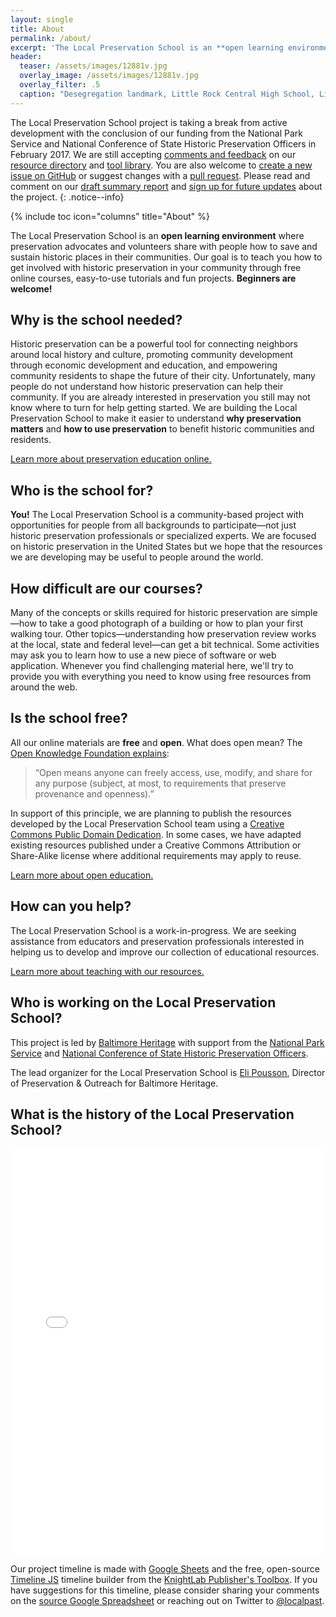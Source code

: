 ```yaml
---
layout: single
title: About
permalink: /about/
excerpt: 'The Local Preservation School is an **open learning environment** where preservation advocates and volunteers share with people how to save and sustain historic places in their communities.'
header:
  teaser: /assets/images/12881v.jpg
  overlay_image: /assets/images/12881v.jpg
  overlay_filter: .5
  caption: "Desegregation landmark, Little Rock Central High School, Little Rock, Arkansas by Carol Highsmith. _Courtesy [Library of Congress](https://www.loc.gov/pictures/highsm.12881/resource/)._"
---
```


The Local Preservation School project is taking a break from active development with the conclusion of our funding from the National Park Service and National Conference of State Historic Preservation Officers in February 2017. We are still accepting [comments and feedback](https://localpreservation.github.io/localpast-open-review/) on our [resource directory](https://localpreservation.github.io/resources/) and [tool library](https://localpreservation.github.io/tools/). You are also welcome to [create a new issue on GitHub](https://github.com/localpreservation/localpreservation.github.io/issues/) or suggest changes with a [pull request](https://github.com/localpreservation/localpreservation.github.io/pulls). Please read and comment on our [draft summary report](https://docs.google.com/document/d/1-ZDXRF2SDic85YNvoZXEeN-NZjJxDmlbukLwB_ZQM3I/edit?usp=sharing) and [sign up for future updates](http://tinyletter.com/localpreservation/) about the project.
{: .notice--info}

{% include toc icon="columns" title="About" %}

The Local Preservation School is an **open learning environment** where preservation advocates and volunteers share with people how to save and sustain historic places in their communities. Our goal is to teach you how to get involved with historic preservation in your community through free online courses, easy-to-use tutorials and fun projects. **Beginners are welcome!**

## Why is the school needed?

Historic preservation can be a powerful tool for connecting neighbors around local history and culture, promoting community development through economic development and education, and empowering community residents to shape the future of their city. Unfortunately, many people do not understand how historic preservation can help their community. If you are already interested in preservation you still may not know where to turn for help getting started. We are building the Local Preservation School to make it easier to understand **why preservation matters** and **how to use preservation** to benefit historic communities and residents.

<p><a href="/background/" class="btn btn--large">Learn more about preservation education online.</a></p>

## Who is the school for?

**You!** The Local Preservation School is a community-based project with opportunities for people from all backgrounds to participate—not just historic preservation professionals or specialized experts. We are focused on historic preservation in the United States but we hope that the resources we are developing may be useful to people around  the world.

## How difficult are our courses?

Many of the concepts or skills required for historic preservation are simple—how to take a good photograph of a building or how to plan your first walking tour. Other topics—understanding how preservation review works at the local, state and federal level—can get a bit technical. Some activities may ask you to learn how to use a new piece of software or web application. Whenever you find challenging material here, we'll try to provide you with everything you need to know using free resources from around the web.

## Is the school free?

All our online materials are **free** and **open**. What does open mean? The [Open Knowledge Foundation explains](http://opendefinition.org/):

>“Open means anyone can freely access, use, modify, and share for any purpose (subject, at most, to requirements that preserve provenance and openness).”

In support of this principle, we are planning to publish the resources developed by the Local Preservation School team using a [Creative Commons Public Domain Dedication](https://creativecommons.org/publicdomain/zero/1.0/). In some cases, we have adapted existing resources published under a Creative Commons Attribution or Share-Alike license where additional requirements may apply to reuse.

<p><a href="/open-education/" class="btn btn--large">Learn more about open education.</a></p>

## How can you help?

The Local Preservation School is a work-in-progress. We are seeking assistance from educators and preservation professionals interested in helping us to develop and improve our collection of educational resources.

<p><a href="/teach/" class="btn btn--large">Learn more about teaching with our resources.</a></p>

## Who is working on the Local Preservation School?

This project is led by [Baltimore Heritage](https://baltimoreheritage.org/) with support from the [National Park Service](https://www.nps.gov/index.htm) and [National Conference of State Historic Preservation Officers](http://ncshpo.org/).

The lead organizer for the Local Preservation School is [Eli Pousson](https://baltimoreheritage.org/about/staff), Director of Preservation & Outreach for Baltimore Heritage.

## What is the history of the Local Preservation School?

<div class="full">
<iframe src='//cdn.knightlab.com/libs/timeline3/latest/embed/index.html?source=1f3g84ZXRDUCuQIwGtJkpWJj5vKRewp2bCEPxJnvl-GA&font=Lustria-Lato&lang=en&initial_zoom=1&height=650' width='100%' height='650' frameborder='0'></iframe>
</div>

Our project timeline is made with [Google Sheets](https://www.google.com/sheets/about/) and the free, open-source [Timeline JS](http://timeline.knightlab.com/) timeline builder from the [KnightLab Publisher's Toolbox](https://projects.knightlab.com/#toolbox). If you have suggestions for this timeline, please consider sharing your comments on the [source Google Spreadsheet](https://docs.google.com/spreadsheets/d/1f3g84ZXRDUCuQIwGtJkpWJj5vKRewp2bCEPxJnvl-GA/edit?usp=sharing) or reaching out on Twitter to [@localpast](https://twitter.com/localpast/).
